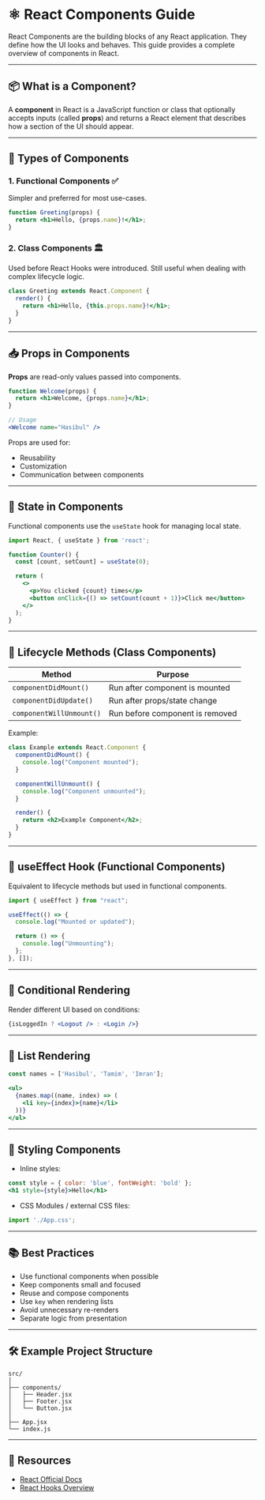 
# ⚛️ React Components Guide

React Components are the building blocks of any React application. They define how the UI looks and behaves. This guide provides a complete overview of components in React.

---

## 📦 What is a Component?

A **component** in React is a JavaScript function or class that optionally accepts inputs (called **props**) and returns a React element that describes how a section of the UI should appear.

---

## 🧱 Types of Components

### 1. Functional Components ✅

Simpler and preferred for most use-cases.

```jsx
function Greeting(props) {
  return <h1>Hello, {props.name}!</h1>;
}
```

### 2. Class Components 🏛️

Used before React Hooks were introduced. Still useful when dealing with complex lifecycle logic.

```jsx
class Greeting extends React.Component {
  render() {
    return <h1>Hello, {this.props.name}!</h1>;
  }
}
```

---

## 📥 Props in Components

**Props** are read-only values passed into components.

```jsx
function Welcome(props) {
  return <h1>Welcome, {props.name}</h1>;
}

// Usage
<Welcome name="Hasibul" />
```

Props are used for:
- Reusability
- Customization
- Communication between components

---

## 🔁 State in Components

Functional components use the `useState` hook for managing local state.

```jsx
import React, { useState } from 'react';

function Counter() {
  const [count, setCount] = useState(0);

  return (
    <>
      <p>You clicked {count} times</p>
      <button onClick={() => setCount(count + 1)}>Click me</button>
    </>
  );
}
```

---

## 🔄 Lifecycle Methods (Class Components)

| Method            | Purpose                                 |
|-------------------|------------------------------------------|
| `componentDidMount()` | Run after component is mounted         |
| `componentDidUpdate()` | Run after props/state change          |
| `componentWillUnmount()` | Run before component is removed    |

Example:

```jsx
class Example extends React.Component {
  componentDidMount() {
    console.log("Component mounted");
  }

  componentWillUnmount() {
    console.log("Component unmounted");
  }

  render() {
    return <h2>Example Component</h2>;
  }
}
```

---

## 🧠 useEffect Hook (Functional Components)

Equivalent to lifecycle methods but used in functional components.

```jsx
import { useEffect } from "react";

useEffect(() => {
  console.log("Mounted or updated");

  return () => {
    console.log("Unmounting");
  };
}, []);
```

---

## 🔄 Conditional Rendering

Render different UI based on conditions:

```jsx
{isLoggedIn ? <Logout /> : <Login />}
```

---

## 🔁 List Rendering

```jsx
const names = ['Hasibul', 'Tamim', 'Imran'];

<ul>
  {names.map((name, index) => (
    <li key={index}>{name}</li>
  ))}
</ul>
```

---

## 💅 Styling Components

- Inline styles:

```jsx
const style = { color: 'blue', fontWeight: 'bold' };
<h1 style={style}>Hello</h1>
```

- CSS Modules / external CSS files:

```jsx
import './App.css';
```

---

## 📚 Best Practices

- Use functional components when possible
- Keep components small and focused
- Reuse and compose components
- Use `key` when rendering lists
- Avoid unnecessary re-renders
- Separate logic from presentation

---

## 🛠️ Example Project Structure

```
src/
│
├── components/
│   ├── Header.jsx
│   ├── Footer.jsx
│   └── Button.jsx
│
├── App.jsx
└── index.js
```

---

## 📎 Resources

- [React Official Docs](https://reactjs.org/docs/getting-started.html)
- [React Hooks Overview](https://reactjs.org/docs/hooks-overview.html)